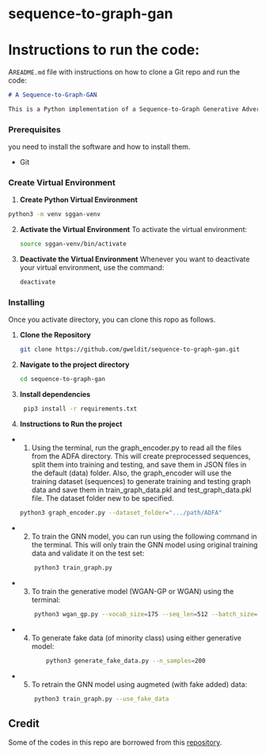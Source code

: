# sequence-to-graph-gan

# Instructions to run the code:

A`README.md` file with instructions on how to clone a Git repo and run the code:

```markdown
# A Sequence-to-Graph-GAN

This is a Python implementation of a Sequence-to-Graph Generative Adversarial Network (SG-GAN). It implements both WGAN and WGAN-GP to generate sequences and the sequences are encoded to graph for training and evaluating GNN-based models.
```

### Prerequisites

you need to install the software and how to install them.

- Git

### Create Virtual Environment

1. **Create Python Virtual Environment**

```bash
python3 -m venv sggan-venv
```

2. **Activate the Virtual Environment**
   To activate the virtual environment:

   ```bash
   source sggan-venv/bin/activate
   ```

3. **Deactivate the Virtual Environment**
   Whenever you want to deactivate your virtual environment, use the command:
   ```bash
   deactivate
   ```

### Installing

Once you activate directory, you can clone this ropo as follows.

1. **Clone the Repository**

   ```bash
   git clone https://github.com/gweldit/sequence-to-graph-gan.git
   ```

2. **Navigate to the project directory**

   ```bash
   cd sequence-to-graph-gan
   ```

3. **Install dependencies**

   ```bash
    pip3 install -r requirements.txt
   ```

4. **Instructions to Run the project**

- 1. Using the terminal, run the graph_encoder.py to read all the files from the ADFA directory. This will create preprocessed sequences, split them into training and testing, and save them in JSON files in the default (data) folder. Also, the graph_encoder will use the training dataset (sequences) to generate training and testing graph data and save them in train_graph_data.pkl and test_graph_data.pkl file. The dataset folder new to be specified.

  ```bash
  python3 graph_encoder.py --dataset_folder=".../path/ADFA"
  ```

- 2.  To train the GNN model, you can run using the following command in the terminal. This will only train the GNN model using original training data and validate it on the test set:

  ```bash
      python3 train_graph.py
  ```

- 3. To train the generative model (WGAN-GP or WGAN) using the terminal:

  ```bash
      python3 wgan_gp.py --vocab_size=175 --seq_len=512 --batch_size=64 --lr=0.0002 --lambda_gp=10.0 --tau=0.5 --epochs=500
  ```

- 4. To generate fake data (of minority class) using either generative model:
     ```bash
         python3 generate_fake_data.py --n_samples=200
     ```

- 5. To retrain the GNN model using augmeted (with fake added) data:
  ```bash
      python3 train_graph.py --use_fake_data
  ```

## Credit

Some of the codes in this repo are borrowed from this [repository](https://github.com/Willtl/syscall-trace-classification.git).
